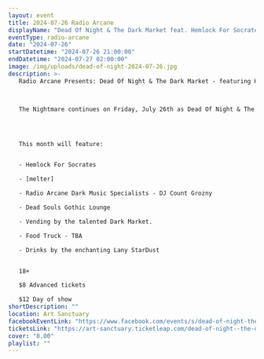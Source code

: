 ```yaml
---
layout: event
title: 2024-07-26 Radio Arcane
displayName: "Dead Of Night & The Dark Market feat. Hemlock For Socrates / [melter] / Dead Souls Gothic Lounge"
eventType: radio-arcane
date: "2024-07-26"
startDatetime: "2024-07-26 21:00:00"
endDatetime: "2024-07-27 02:00:00"
image: /img/uploads/dead-of-night-2024-07-26.jpg
description: >-
   Radio Arcane Presents: Dead Of Night & The Dark Market - featuring Hemlock For Socrates and [melter]



   The Nightmare continues on Friday, July 26th as Dead Of Night & The Dark Market keep up the monthly grind of dark eclectic music. Come out and help keep the dancefloor barely alive as we celebrate the glum drudgery of our dreadful existence.




   This month will feature:


   - Hemlock For Socrates

   - [melter]

   - Radio Arcane Dark Music Specialists - DJ Count Grozny

   - Dead Souls Gothic Lounge

   - Vending by the talented Dark Market.

   - Food Truck - TBA

   - Drinks by the enchanting Lany StarDust


   18+

   $8 Advanced tickets

   $12 Day of show
shortDescription: ""
location: Art Sanctuary
facebookEventLink: "https://www.facebook.com/events/s/dead-of-night-the-dark-market-/849663916997963"
ticketsLink: "https://art-sanctuary.ticketleap.com/dead-of-night--the-dark-market-feat-hemlock-for-socrates--melte"
cover: "8.00"
playlist: ""
---
```

